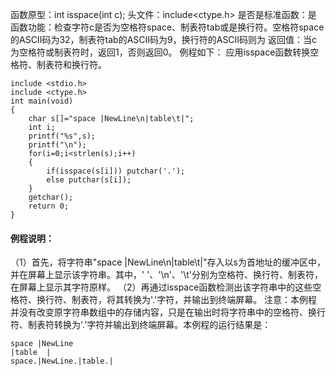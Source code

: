 函数原型：int isspace(int c);
头文件：include<ctype.h>
是否是标准函数：是
函数功能：检查字符c是否为空格符space、制表符tab或是换行符。空格符space的ASCII码为32，制表符tab的ASCII码为9，换行符的ASCII码则为
返回值：当c为空格符或制表符时，返回1，否则返回0。
例程如下： 应用isspace函数转换空格符、制表符和换行符。
```  
include <stdio.h>
include <ctype.h>
int main(void)
{
    char s[]="space |NewLine\n|table\t|";
    int i;
    printf("%s",s);
    printf("\n");
    for(i=0;i<strlen(s);i++)
    {
        if(isspace(s[i])) putchar('.');
        else putchar(s[i]);
    }
    getchar();
    return 0;
}
```
#### 例程说明：
（1）首先，将字符串"space |NewLine\n|table\t|"存入以s为首地址的缓冲区中，并在屏幕上显示该字符串。其中，' '、'\n'、'\t'分别为空格符、换行符、制表符，在屏幕上显示其字符原样。
（2）再通过isspace函数检测出该字符串中的这些空格符、换行符、制表符，将其转换为'.'字符，并输出到终端屏幕。
注意：本例程并没有改变原字符串数组中的存储内容，只是在输出时将字符串中的空格符、换行符、制表符转换为'.'字符并输出到终端屏幕。本例程的运行结果是：
```  
space |NewLine
|table  |
space.|NewLine.|table.|
```